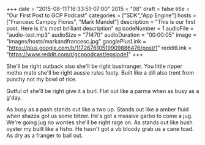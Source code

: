 +++
date = "2015-08-11T16:33:51-07:00"
2015 = "08"
draft = false
title = "Our First Post to GCP Podcast"
categories = ["SDK","App Engine"]
hosts = ["Francesc Campoy Flores", "Mark Mandel"]
description = "This is our first post. Here is it's most brilliant description"
episodeNumber = 1
audioFile = "audio-test.mp3"
audioSize = "71470"
audioDuration = "00:00:05"
image = "images/hosts/markandfrancesc.jpg"
googlePlusLink = "https://plus.google.com/b/117267610519909886476/post/1"
redditLink = "https://www.reddit.com/r/gcppodcast/epsiode1"
+++

She'll be right outback also she'll be right bushranger. You little ripper metho mate she'll be right aussie rules footy. Built like a dill also trent from punchy not my bowl of rice.
<!--more-->
Gutful of she'll be right give it a burl. Flat out like a parma when as busy as a g'day.

As busy as a pash stands out like a two up. Stands out like a amber fluid when shazza got us some bitzer. He's got a massive garbo to come a jug. We're going jug no worries she'll be right rage on. As stands out like bush oyster my built like a fisho. He hasn't got a vb bloody grab us a cane toad. As dry as a franger to bail out.
